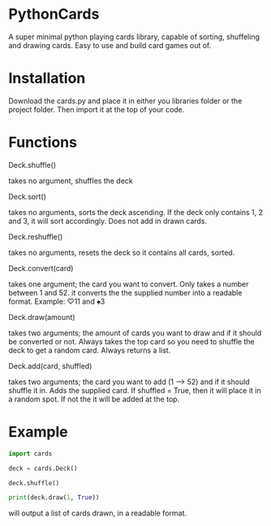 # PythonCards
A super minimal python playing cards library, capable of sorting, shuffeling and drawing cards. Easy to use and build card games out of.

# Installation
Download the cards.py and place it in either you libraries folder or the project folder. 
Then import it at the top of your code.


# Functions
Deck.shuffle()

takes no argument, shuffles the deck


Deck.sort()

takes no arguments, sorts the deck ascending.
If the deck only contains 1, 2 and 3, it will sort accordingly. Does not add in drawn cards.


Deck.reshuffle()

takes no arguments, resets the deck so it contains all cards, sorted.

Deck.convert(card)

takes one argument; the card you want to convert. Only takes a number between 1 and 52.
it converts the the supplied number into a readable format. Example: ♡11 and ♠3


Deck.draw(amount)

takes two arguments; the amount of cards you want to draw and if it should be converted or not.
Always takes the top card so you need to shuffle the deck to get a random card.
Always returns a list.


Deck.add(card, shuffled)

takes two arguments; the card you want to add (1 --> 52) and if it should shuffle it in.
Adds the supplied card. If shuffled = True, then it will place it in a random spot. If not the it will be added at the top.

# Example
```python
import cards

deck = cards.Deck()

deck.shuffle()

print(deck.draw(1, True))
```

will output a list of cards drawn, in a readable format.
